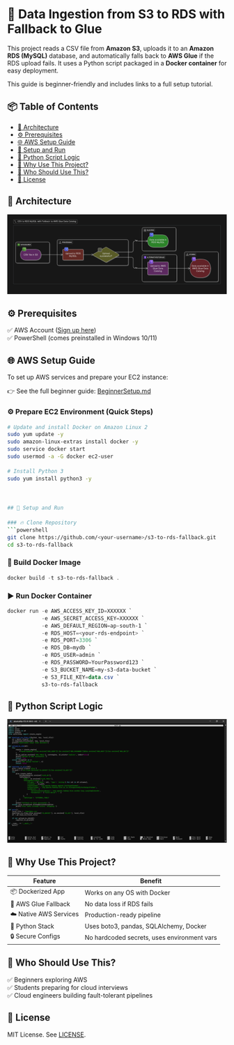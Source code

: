 # 🚀 Data Ingestion from S3 to RDS with Fallback to Glue

This project reads a CSV file from **Amazon S3**, uploads it to an **Amazon RDS (MySQL)** database, and automatically falls back to **AWS Glue** if the RDS upload fails. It uses a Python script packaged in a **Docker container** for easy deployment.  

This guide is beginner-friendly and includes links to a full setup tutorial.

## 📦 Table of Contents
- [📸 Architecture](#-architecture)
- [⚙️ Prerequisites](#-prerequisites)
- [🌐 AWS Setup Guide](#-aws-setup-guide)
- [🚀 Setup and Run](#-setup-and-run)
- [🐍 Python Script Logic](#-python-script-logic)
- [🌟 Why Use This Project?](#-why-use-this-project)
- [🙌 Who Should Use This?](#-who-should-use-this)
- [📜 License](#-license)

## 📸 Architecture

<p align="center">
  <img src="images/Data Flow Diagram.png" alt="Data Flow Diagram" width="700"/>
</p>

## ⚙️ Prerequisites

✅ AWS Account ([Sign up here](https://aws.amazon.com/free/))  
✅ PowerShell (comes preinstalled in Windows 10/11)  

## 🌐 AWS Setup Guide

To set up AWS services and prepare your EC2 instance:  

👉 See the full beginner guide: [BeginnerSetup.md](BeginnerSetup.md)  

### ⚙️ Prepare EC2 Environment (Quick Steps)

```bash
# Update and install Docker on Amazon Linux 2
sudo yum update -y
sudo amazon-linux-extras install docker -y
sudo service docker start
sudo usermod -a -G docker ec2-user

# Install Python 3
sudo yum install python3 -y



## 🚀 Setup and Run

### 🔥 Clone Repository
```powershell
git clone https://github.com/<your-username>/s3-to-rds-fallback.git
cd s3-to-rds-fallback
```

### 🐳 Build Docker Image
```powershell
docker build -t s3-to-rds-fallback .
```

### ▶️ Run Docker Container
```powershell
docker run -e AWS_ACCESS_KEY_ID=XXXXXX `
           -e AWS_SECRET_ACCESS_KEY=XXXXXX `
           -e AWS_DEFAULT_REGION=ap-south-1 `
           -e RDS_HOST=<your-rds-endpoint> `
           -e RDS_PORT=3306 `
           -e RDS_DB=mydb `
           -e RDS_USER=admin `
           -e RDS_PASSWORD=YourPassword123 `
           -e S3_BUCKET_NAME=my-s3-data-bucket `
           -e S3_FILE_KEY=data.csv `
           s3-to-rds-fallback
```

## 🐍 Python Script Logic

<p align="center">
  <img src="images/Python Code Screenshot.png" alt="Python Code Screenshot" width="700"/>
</p>

## 🌟 Why Use This Project?

| Feature                     | Benefit                                        |
|----------------------------|------------------------------------------------|
| 📦 Dockerized App          | Works on any OS with Docker                    |
| 🔁 AWS Glue Fallback        | No data loss if RDS fails                      |
| ☁️ Native AWS Services      | Production-ready pipeline                      |
| 🐍 Python Stack             | Uses boto3, pandas, SQLAlchemy, Docker         |
| 🔒 Secure Configs           | No hardcoded secrets, uses environment vars    |

## 🙌 Who Should Use This?

✅ Beginners exploring AWS  
✅ Students preparing for cloud interviews  
✅ Cloud engineers building fault-tolerant pipelines  

## 📜 License

MIT License. See [LICENSE](LICENSE).  
